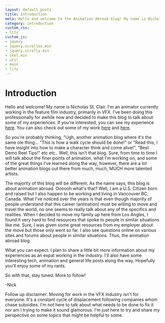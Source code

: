 ```yaml
---
layout: default_posts
title: Introduction
meta: Hello and welcome to the Animation Abroad blog! My name is Nicholas St. Clair. Come learn a little about me and take a look and see what this blog is about.
category: introduction
custom_css:
- lity
custom_js:
- jquery
- jquery.scrollex.min
- jquery.scrolly.min
- skel.min
- util
- main
- lity
---
```


<h1 class="major">Introduction</h1>

Hello and welcome! My name is Nicholas St. Clair. I'm an animator currently working in the feature film industry, primarily in VFX. I've been doing this professionally for awhile now and decided to make this blog to talk about some of my experiences. If you're interested, you can see my experience [here](https://www.nick-st-clair.com/#one). You can also check out some of my work [here](https://www.nick-st-clair.com/professional) and [here](https://www.nick-st-clair.com/personal).

So you're probably thinking, "Ugh, another animation blog where it's the same ole thing... "This is how a walk cycle should be done!" or "Read this, I have insight into how to make a character think and come alive!", "Best Demo Reel Tips!" etc etc.. Well, this isn't that blog. Sure, from time to time I will talk about the finer points of animation, what I'm working on, and some of the great things I've learned along the way, however, there are a lot better animation blogs out there from much, much, MUCH more talented artists. 

The majority of this blog will be different. As the name says, this blog is about animation abroad. Oooooh what's that? Well, I am a U.S. Citizen born and raised but I also happen to be working and living in Vancouver BC, Canada. What I've noticed over the years is that even though majority of people understand that this career (animation) must be willing to move and travel the world, no one seems to really talk about any of the specifics and realities. When I decided to move my family up here from Los Angles, I found it very hard to find resources that spoke to people in similar situations like me. Sure, I was given some great resources from my employer about the move but those only went so far. I also see questions online on various sites and forums about people in similar situations. Thus, the animation abroad blog.  

What you can expect: 
I plan to share a little bit more information about my experiences as an expat working in the industry. I'll also have some interesting tech, animation and general life posts along the way. Hopefully you'll enjoy some of my rants.

So with that, stay tuned. More to follow!


-Nick

Follow up disclaimer: Moving for work in the VFX industry isn't for everyone. It's a constant cycle of displacement following companies whom chase subsidies. I'm not here to talk about what needs to be done to fix it nor am I trying to make it sound glamorous. I'm just here to try and share my perspective on some topics that might be helpful to some. 


